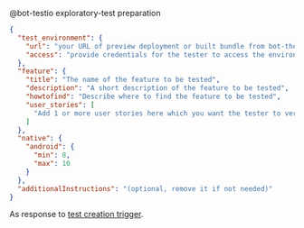 
@bot-testio exploratory-test preparation
```json
{
  "test_environment": {
    "url": "your URL of preview deployment or built bundle from bot-the-builder",
    "access": "provide credentials for the tester to access the environment"
  },
  "feature": {
    "title": "The name of the feature to be tested",
    "description": "A short description of the feature to be tested",
    "howtofind": "Describe where to find the feature to be tested",
    "user_stories": [
      "Add 1 or more user stories here which you want the tester to verify"
    ]
  },
  "native": {
    "android": {
      "min": 8,
      "max": 10
    }
  },
  "additionalInstructions": "(optional, remove it if not needed)"
}

```
As response to [test creation trigger](https://github.com/Me/awesomeRepo/issues/666/comments#987654321).